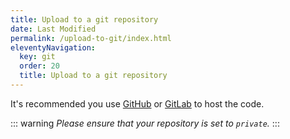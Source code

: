 ```yaml
---
title: Upload to a git repository
date: Last Modified
permalink: /upload-to-git/index.html
eleventyNavigation:
  key: git
  order: 20
  title: Upload to a git repository
---
```


It's recommended you use [GitHub](https://github.com) or [GitLab](https://gitlab.com) to host the code.

::: warning 
*Please ensure that your repository is set to `private`.*
:::